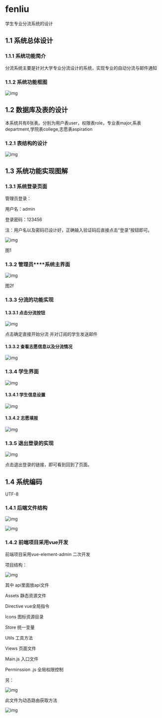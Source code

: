 # fenliu
学生专业分流系统的设计

## **1.1**   **系统总体设计**

### **1.1.1** **系统功能简介**

分流系统主要是针对大学专业分流设计的系统，实现专业的自动分流与邮件通知

 

 

### **1.1.2** **系统功能框图**

![img](README.assets/wps16.png)

 

 

## **1.2** **数据库及表的设计**

本系统共有6张表。分别为用户表user，权限表role，专业表major,系表department,学院表college,志愿表aspiration

### **1.2.1**  **表结构的设计**

![img](README.assets/wps17.jpg) 



 

## **1.3**  **系统功能实现图解**

### **1.3.1** **系统登录页面**

管理员登录：

用户名：admin

登录密码：123456

注：用户名以及密码已设计好，正确输入验证码后直接点击“登录”按钮即可。

![img](README.assets/wps18.jpg) 

图1

### **1.3.2**  **管理员****系统主界面**

![img](README.assets/wps19.jpg) 

图2f

### **1.3.3** **分流**的功能实现

#### **1.3.3.1** **点击分流按钮**

![img](README.assets/wps20.jpg) 

点击确定直接开始分流 并对订阅的学生发送邮件

#### **1.3.3.2** **查看志愿信息以及分流情况**

![img](README.assets/wps21.jpg) 

### **1.3.4**  **学生界面**

![img](README.assets/wps22.jpg) 

#### **1.3.4.1**  **学生信息设置**

![img](README.assets/wps23.jpg) 

#### **1.3.4.2** **志愿填报**

![img](README.assets/wps24.jpg) 

 

### **1.3.5**  **退出登录的实现**

![img](README.assets/wps25.jpg) 

点击退出登录的链接，即可看到回到了页面。

 

## **1.4**  **系统编码**

UTF-8

 

### **1.4.1** **后端文件**结构

 

 

![img](README.assets/wps26.jpg) 

![img](README.assets/wps27.jpg) 

### **1.4.2** **前端项目采用vue开发**

前端项目采用vue-element-admin 二次开发

项目结构：

![img](README.assets/wps28.jpg) 

其中 api里面放api文件

Assets 静态资源文件

Directive vue全局指令

Icons 图标资源目录

Store 统一变量

Utils 工具方法

Views 页面文件

Main.js 入口文件

Perminssion .js 全局权限控制

另：

![img](README.assets/wps29.jpg) 

此文件为动态路由获取方法

![img](README.assets/wps30.jpg) 
